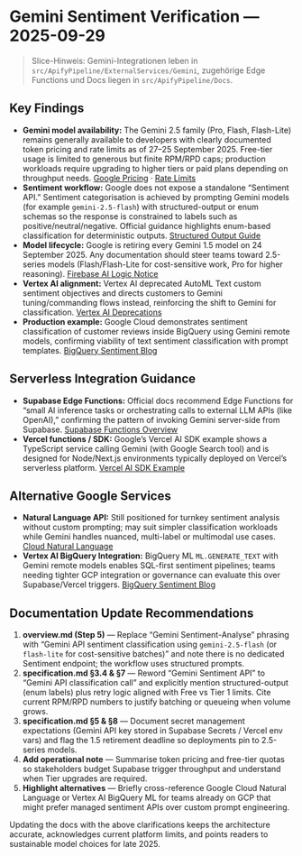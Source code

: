 # Gemini Sentiment Verification — 2025-09-29

> Slice-Hinweis: Gemini-Integrationen leben in `src/ApifyPipeline/ExternalServices/Gemini`, zugehörige Edge Functions und Docs liegen in `src/ApifyPipeline/Docs`.

## Key Findings
- **Gemini model availability:** The Gemini 2.5 family (Pro, Flash, Flash-Lite) remains generally available to developers with clearly documented token pricing and rate limits as of 27–25 September 2025. Free-tier usage is limited to generous but finite RPM/RPD caps; production workloads require upgrading to higher tiers or paid plans depending on throughput needs. [Google Pricing](https://ai.google.dev/gemini-api/docs/pricing) · [Rate Limits](https://ai.google.dev/gemini-api/docs/rate-limits)
- **Sentiment workflow:** Google does not expose a standalone “Sentiment API.” Sentiment categorisation is achieved by prompting Gemini models (for example `gemini-2.5-flash`) with structured-output or enum schemas so the response is constrained to labels such as positive/neutral/negative. Official guidance highlights enum-based classification for deterministic outputs. [Structured Output Guide](https://ai.google.dev/gemini-api/docs/structured-output)
- **Model lifecycle:** Google is retiring every Gemini 1.5 model on 24 September 2025. Any documentation should steer teams toward 2.5-series models (Flash/Flash-Lite for cost-sensitive work, Pro for higher reasoning). [Firebase AI Logic Notice](https://firebase.google.com/docs/ai-logic)
- **Vertex AI alignment:** Vertex AI deprecated AutoML Text custom sentiment objectives and directs customers to Gemini tuning/commanding flows instead, reinforcing the shift to Gemini for classification. [Vertex AI Deprecations](https://cloud.google.com/vertex-ai/docs/deprecations)
- **Production example:** Google Cloud demonstrates sentiment classification of customer reviews inside BigQuery using Gemini remote models, confirming viability of text sentiment classification with prompt templates. [BigQuery Sentiment Blog](https://cloud.google.com/blog/products/data-analytics/using-gemini-in-bigquery-for-sentiment-analysis)

## Serverless Integration Guidance
- **Supabase Edge Functions:** Official docs recommend Edge Functions for “small AI inference tasks or orchestrating calls to external LLM APIs (like OpenAI),” confirming the pattern of invoking Gemini server-side from Supabase. [Supabase Functions Overview](https://supabase.com/docs/guides/functions)
- **Vercel functions / SDK:** Google’s Vercel AI SDK example shows a TypeScript service calling Gemini (with Google Search tool) and is designed for Node/Next.js environments typically deployed on Vercel’s serverless platform. [Vercel AI SDK Example](https://ai.google.dev/gemini-api/docs/vercel-ai-sdk-example)

## Alternative Google Services
- **Natural Language API:** Still positioned for turnkey sentiment analysis without custom prompting; may suit simpler classification workloads while Gemini handles nuanced, multi-label or multimodal use cases. [Cloud Natural Language](https://cloud.google.com/natural-language)
- **Vertex AI BigQuery Integration:** BigQuery ML `ML.GENERATE_TEXT` with Gemini remote models enables SQL-first sentiment pipelines; teams needing tighter GCP integration or governance can evaluate this over Supabase/Vercel triggers. [BigQuery Sentiment Blog](https://cloud.google.com/blog/products/data-analytics/using-gemini-in-bigquery-for-sentiment-analysis)

## Documentation Update Recommendations
1. **overview.md (Step 5)** — Replace “Gemini Sentiment-Analyse” phrasing with “Gemini API sentiment classification using `gemini-2.5-flash` (or `flash-lite` for cost-sensitive batches)” and note there is no dedicated Sentiment endpoint; the workflow uses structured prompts.
2. **specification.md §3.4 & §7** — Reword “Gemini Sentiment API” to “Gemini API classification call” and explicitly mention structured-output (enum labels) plus retry logic aligned with Free vs Tier 1 limits. Cite current RPM/RPD numbers to justify batching or queueing when volume grows.
3. **specification.md §5 & §8** — Document secret management expectations (Gemini API key stored in Supabase Secrets / Vercel env vars) and flag the 1.5 retirement deadline so deployments pin to 2.5-series models.
4. **Add operational note** — Summarise token pricing and free-tier quotas so stakeholders budget Supabase trigger throughput and understand when Tier upgrades are required.
5. **Highlight alternatives** — Briefly cross-reference Google Cloud Natural Language or Vertex AI BigQuery ML for teams already on GCP that might prefer managed sentiment APIs over custom prompt engineering.

Updating the docs with the above clarifications keeps the architecture accurate, acknowledges current platform limits, and points readers to sustainable model choices for late 2025.

